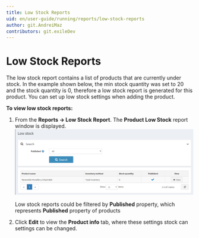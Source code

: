 ```yaml
---
title: Low Stock Reports
uid: en/user-guide/running/reports/low-stock-reports
author: git.AndreiMaz
contributors: git.exileDev
---
```

# Low Stock Reports

The low stock report contains a list of products that are currently under stock. In the example shown below, the min stock quantity was set to 20 and the stock quantity is 0, therefore a low stock report is generated for this product. You can set up low stock settings when adding the product.

**To view low stock reports:**

1. From the **Reports → Low Stock Report**. The **Product Low Stock** report window is displayed. ![low-stock-reports](_static/low-stock-reports/low-stock-reports.png)

    Low stock reports could be filtered by **Published** property,  which represents **Published** property of products

1. Click **Edit** to view the **Product info** tab, where these settings stock can settings can be changed.
